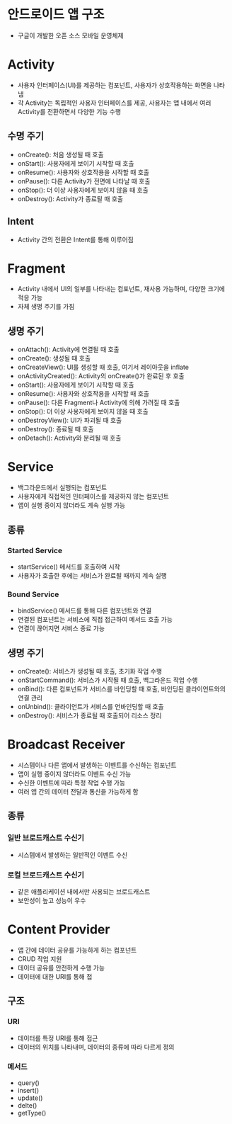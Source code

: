 # 안드로이드 앱 구조
- 구글이 개발한 오픈 소스 모바일 운영체제

# Activity

- 사용자 인터페이스(UI)를 제공하는 컴포넌트, 사용자가 상호작용하는 화면을 나타냄
- 각 Activity는 독립적인 사용자 인터페이스를 제공, 사용자는 앱 내에서 여러 Activity를 전환하면서 다양한 기능 수행

## 수명 주기

- onCreate(): 처음 생성될 때 호출
- onStart(): 사용자에게 보이기 시작할 때 호출
- onResume(): 사용자와 상호작용을 시작할 때 호출
- onPause(): 다른 Activity가 전면에 나타날 때 호출
- onStop(): 더 이상 사용자에게 보이지 않을 때 호출
- onDestroy(): Activity가 종료될 때 호출

## Intent

- Activity 간의 전환은 Intent를 통해 이루어짐

# Fragment

- Activity 내에서 UI의 일부를 나타내는 컴포넌트, 재사용 가능하며, 다양한 크기에 적응 가능
- 자체 생명 주기를 가짐

## 생명 주기

- onAttach(): Activity에 연결될 때 호출
- onCreate(): 생성될 때 호출
- onCreateView(): UI를 생성할 때 호출, 여기서 레이아웃을 inflate
- onActivityCreated(): Activity의 onCreate()가 완료된 후 호출
- onStart(): 사용자에게 보이기 시작할 때 호출
- onResume(): 사용자와 상호작용을 시작할 때 호출
- onPause(): 다른 Fragment나 Activity에 의해 가려질 때 호출
- onStop(): 더 이상 사용자에게 보이지 않을 때 호출
- onDestroyView(): UI가 파괴될 때 호출
- onDestroy(): 종료될 때 호출
- onDetach(): Activity와 분리될 때 호출

# Service

- 백그라운드에서 실행되는 컴포넌트
- 사용자에게 직접적인 인터페이스를 제공하지 않는 컴포넌트
- 앱이 실행 중이지 않더라도 계속 실행 가능

## 종류

### Started Service

- startService() 메서드를 호출하여 시작
- 사용자가 호출한 후에는 서비스가 완료될 때까지 계속 실행

### Bound Service

- bindService() 메서드를 통해 다른 컴포넌트와 연결
- 연결된 컴포넌트는 서비스에 직접 접근하여 메서드 호출 가능
- 연결이 끊어지면 서비스 종료 가능

## 생명 주기

- onCreate(): 서비스가 생성될 때 호출, 초기화 작업 수행
- onStartCommand(): 서비스가 시작될 때 호출, 백그라운드 작업 수행
- onBind(): 다른 컴포넌트가 서비스를 바인딩할 때 호출, 바인딩된 클라이언트와의 연결 관리
- onUnbind(): 클라이언트가 서비스를 언바인딩할 때 호출
- onDestroy(): 서비스가 종료될 때 호출되어 리소스 정리

# Broadcast Receiver

- 시스템이나 다른 앱에서 발생하는 이벤트를 수신하는 컴포넌트
- 앱이 실행 중이지 않더라도 이벤트 수신 가능
- 수신한 이벤트에 따라 특정 작업 수행 가능
- 여러 앱 간의 데이터 전달과 통신을 가능하게 함

## 종류

### 일반 브로드캐스트 수신기

- 시스템에서 발생하는 일반적인 이벤트 수신

### 로컬 브로드캐스트 수신기

- 같은 애플리케이션 내에서만 사용되는 브로드캐스트
- 보안성이 높고 성능이 우수

# Content Provider

- 앱 간에 데이터 공유를 가능하게 하는 컴포넌트
- CRUD 작업 지원
- 데이터 공유를 안전하게 수행 가능
- 데이터에 대한 URI를 통해 접

## 구조

### URI

- 데이터를 특정 URI를 통해 접근
- 데이터의 위치를 나타내며, 데이터의 종류에 따라 다르게 정의

### 메서드

- query()
- insert()
- update()
- delte()
- getType()
